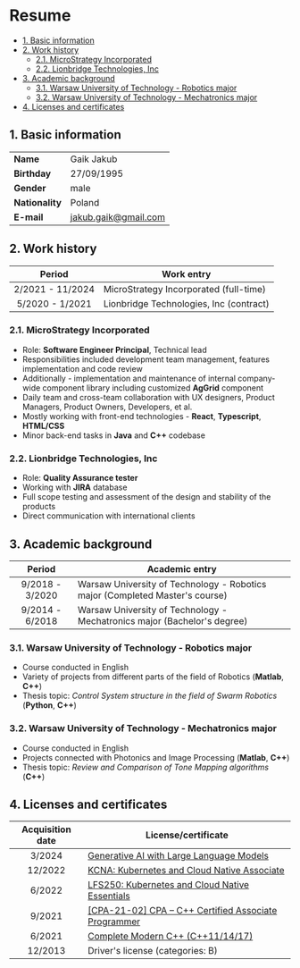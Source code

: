 # Resume <!-- omit in toc -->

- [1. Basic information](#1-basic-information)
- [2. Work history](#2-work-history)
  - [2.1. MicroStrategy Incorporated](#21-microstrategy-incorporated)
  - [2.2. Lionbridge Technologies, Inc](#22-lionbridge-technologies-inc)
- [3. Academic background](#3-academic-background)
  - [3.1. Warsaw University of Technology - Robotics major](#31-warsaw-university-of-technology---robotics-major)
  - [3.2. Warsaw University of Technology - Mechatronics major](#32-warsaw-university-of-technology---mechatronics-major)
- [4. Licenses and certificates](#4-licenses-and-certificates)

## 1. Basic information

|                 |                      |
| --------------- | -------------------- |
| **Name**        | Gaik Jakub           |
| **Birthday**    | 27/09/1995           |
| **Gender**      | male                 |
| **Nationality** | Poland               |
| **E-mail**      | jakub.gaik@gmail.com |

## 2. Work history

|      Period      | Work entry                              |
| :--------------: | --------------------------------------- |
| 2/2021 - 11/2024 | MicroStrategy Incorporated (full-time)  |
| 5/2020 - 1/2021  | Lionbridge Technologies, Inc (contract) |

### 2.1. MicroStrategy Incorporated

- Role: **Software Engineer Principal**, Technical lead
- Responsibilities included development team management, features implementation and code review
- Additionally - implementation and maintenance of internal company-wide component library including customized **AgGrid** component
- Daily team and cross-team collaboration with UX designers, Product Managers, Product Owners, Developers, et al. 
- Mostly working with front-end technologies - **React**, **Typescript**, **HTML/CSS**
- Minor back-end tasks in **Java** and **C++** codebase

### 2.2. Lionbridge Technologies, Inc

- Role: **Quality Assurance tester**
- Working with **JIRA** database
- Full scope testing and assessment of the design and stability of the products 
- Direct communication with international clients

## 3. Academic background

|     Period      | Academic entry                                                               |
| :-------------: | ---------------------------------------------------------------------------- |
| 9/2018 - 3/2020 | Warsaw University of Technology - Robotics major (Completed Master's course) |
| 9/2014 - 6/2018 | Warsaw University of Technology - Mechatronics major (Bachelor's degree)     |


### 3.1. Warsaw University of Technology - Robotics major

- Course conducted in English
- Variety of projects from different parts of the field of Robotics (**Matlab**, **C++**)
- Thesis topic: *Control System structure in the field of Swarm Robotics* (**Python**, **C++**)

### 3.2. Warsaw University of Technology - Mechatronics major

- Course conducted in English
- Projects connected with Photonics and Image Processing (**Matlab**, **C++**)
- Thesis topic: *Review and Comparison of Tone Mapping algorithms* (**C++**)

## 4. Licenses and certificates

| Acquisition date | License/certificate                                                                                                                                     |
| :--------------: | ------------------------------------------------------------------------------------------------------------------------------------------------------- |
|      3/2024      | [Generative AI with Large Language Models](https://www.coursera.org/account/accomplishments/verify/MAL5ECLJHU88?trk=public_profile_certification-title) |
|     12/2022      | [KCNA: Kubernetes and Cloud Native Associate](https://www.credly.com/badges/17d70dce-4bef-4398-b25f-c48aa93d4426/public_url)                            |
|      6/2022      | [LFS250: Kubernetes and Cloud Native Essentials](https://www.credly.com/badges/2b372dde-d7b2-4b51-a594-2e7a5716473d/public_url)                         |
|      9/2021      | [[CPA-21-02] CPA – C++ Certified Associate Programmer](https://www.credly.com/badges/27fd5c78-4aed-431f-aabe-e768b66af033/public_url)                   |
|      6/2021      | [Complete Modern C++ (C++11/14/17)](https://www.udemy.com/certificate/UC-1aaf7ef6-9cb6-4a6b-8e78-2808047f6028/?trk=public_profile_certification-title)  |
|     12/2013      | Driver's license (categories: B)                                                                                                                        |
